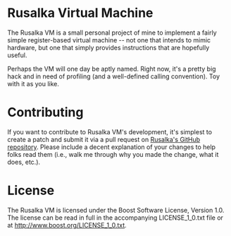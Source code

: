 # Rusalka Virtual Machine

The Rusalka VM is a small personal project of mine to implement a fairly simple
register-based virtual machine -- not one that intends to mimic hardware, but
one that simply provides instructions that are hopefully useful.

Perhaps the VM will one day be aptly named. Right now, it's a pretty big hack
and in need of profiling (and a well-defined calling convention). Toy with it
as you like.


# Contributing

If you want to contribute to Rusalka VM's development, it's simplest to create
a patch and submit it via a pull request on [Rusalka's GitHub repository].
Please include a decent explanation of your changes to help folks read them
(i.e., walk me through why you made the change, what it does, etc.).

[Rusalka's GitHub repository]: https://github.com/nilium/rusalka-vm


# License

The Rusalka VM is licensed under the Boost Software License, Version 1.0.
The license can be read in full in the accompanying LICENSE_1_0.txt file
or at <http://www.boost.org/LICENSE_1_0.txt>.
